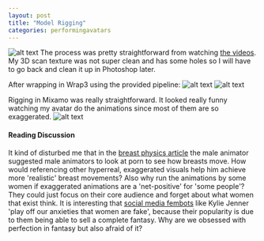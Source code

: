 ```yaml
---
layout: post
title: "Model Rigging"
categories: performingavatars
---
```


![alt text](https://raw.githubusercontent.com/jirrian/jirrian.github.io/master/images/performingavatars/week3/model_texture.jpg)
The process was pretty straightforward from watching [the videos](https://itp.nyu.edu/classes/avatars/in-class-lab-screen-recordings/). My 3D scan texture was not super clean and has some holes so I will have to go back and clean it up in Photoshop later.

After wrapping in Wrap3 using the provided pipeline:
![alt text](https://raw.githubusercontent.com/jirrian/jirrian.github.io/master/images/performingavatars/week3/wrap3.png)
![alt text](https://raw.githubusercontent.com/jirrian/jirrian.github.io/master/images/performingavatars/week3/jillian_wrapped.jpg)

Rigging in Mixamo was really straightforward. It looked really funny watching my avatar do the animations since most of them are so exaggerated.
![alt text](https://raw.githubusercontent.com/jirrian/jirrian.github.io/master/images/performingavatars/week3/mixamo.jpg)

#### Reading Discussion ####
It kind of disturbed me that in the [breast physics article](https://kotaku.com/how-video-game-breasts-are-made-and-why-they-can-go-so-1687753475) the male animator suggested male animators to look at porn to see how breasts move. How would referencing other hyperreal, exaggerated visuals help him achieve more 'realistic' breast movements? Also why run the animations by some women if exaggerated animations are a 'net-positive' for 'some people'? They could just focus on their core audience and forget about what women that exist think.
It is interesting that [social media fembots](https://www.nytimes.com/2018/07/30/arts/feminized-technology-robots.html?action=click&module=RelatedLinks&pgtype=Article) like Kylie Jenner 'play off our anxieties that women are fake', because their popularity is due to them being able to sell a complete fantasy. Why are we obsessed with perfection in fantasy but also afraid of it?

